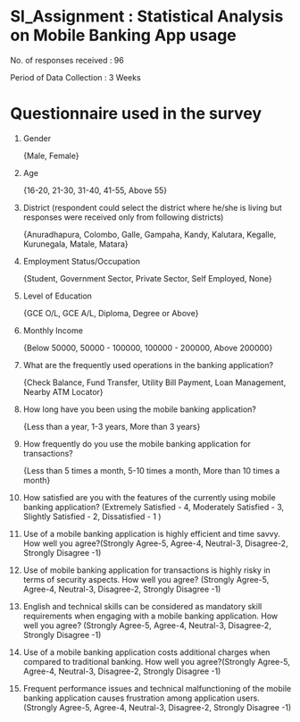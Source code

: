 # SI_Assignment : Statistical Analysis on Mobile Banking App usage

No. of responses received : 96

Period of Data Collection : 3 Weeks

# Questionnaire used in the survey

1. Gender

	{Male,
	Female}

2. Age 

	{16-20,
	21-30,
	31-40,
	41-55,
	Above 55}
	
3. District (respondent could select the district where he/she is living but responses were received only from following districts)

	{Anuradhapura,
	Colombo,
	Galle,
	Gampaha,
	Kandy,
	Kalutara,
	Kegalle,
	Kurunegala,
	Matale,
	Matara}
	
4. Employment Status/Occupation

	{Student,
	Government Sector,
	Private Sector,
	Self Employed,
	None}

5. Level of Education

	{GCE O/L,
	GCE A/L,
	Diploma,
	Degree or Above}
	
6. Monthly Income

	{Below 50000,
	50000 - 100000,
	100000 - 200000,
	Above 200000} 
	
7. What are the frequently used operations in the banking application?

	{Check Balance,
	Fund Transfer,
	Utility Bill Payment,
	Loan Management,
	Nearby ATM Locator}
	
8. How long have you been using the mobile banking application?

	{Less than a year,
	1-3 years,
	More than 3 years}
	
9. How frequently do you use the mobile banking application for transactions?

	{Less than 5 times a month,
	5-10 times a month,
	More than 10 times a month}
	
10. How satisfied are you with the features of the currently using mobile banking application? (Extremely Satisfied - 4, Moderately Satisfied - 3, Slightly Satisfied - 2, Dissatisfied - 1 )

11. Use of a mobile banking application is highly efficient and time savvy. How well you agree?(Strongly Agree-5, Agree-4, Neutral-3, Disagree-2, Strongly Disagree -1)

12. Use of mobile banking application for transactions is highly risky in terms of security aspects. How well you agree? (Strongly Agree-5, Agree-4, Neutral-3, Disagree-2, Strongly Disagree -1)

13. English and technical skills can be considered as mandatory skill requirements when engaging with a mobile banking application. How well you agree? (Strongly Agree-5, Agree-4, Neutral-3, Disagree-2, Strongly Disagree -1)

14. Use of a mobile banking application costs additional charges when compared to traditional banking. How well you agree?(Strongly Agree-5, Agree-4, Neutral-3, Disagree-2, Strongly Disagree -1)

15. Frequent performance issues and technical malfunctioning of the mobile banking application causes frustration among application users. (Strongly Agree-5, Agree-4, Neutral-3, Disagree-2, Strongly Disagree -1)






	


